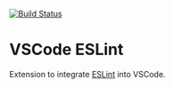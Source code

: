 [![Build Status](https://travis-ci.org/Microsoft/vscode-eslint.svg?branch=master)](https://travis-ci.org/Microsoft/vscode-eslint)

# VSCode ESLint

Extension to integrate [ESLint](http://eslint.org/) into VSCode.